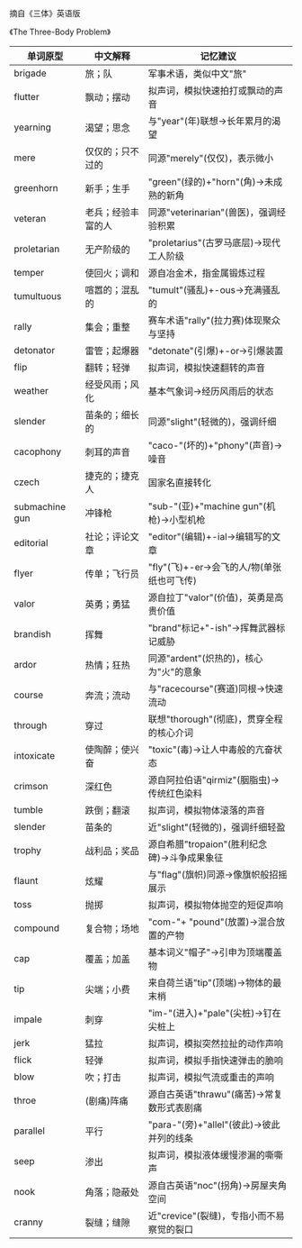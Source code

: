 摘自《三体》英语版

《The Three-Body Problem》

| 单词原型         | 中文解释              | 记忆建议                                   |
|------------------|---------------------|------------------------------------------|
| brigade          | 旅；队              | 军事术语，类似中文"旅"                     |
| flutter          | 飘动；摆动           | 拟声词，模拟快速拍打或飘动的声音              |
| yearning         | 渴望；思念           | 与"year"(年)联想→长年累月的渴望             |
| mere             | 仅仅的；只不过的       | 同源"merely"(仅仅)，表示微小               |
| greenhorn        | 新手；生手           | "green"(绿的)+"horn"(角)→未成熟的新角      |
| veteran          | 老兵；经验丰富的人      | 同源"veterinarian"(兽医)，强调经验积累      |
| proletarian      | 无产阶级的           | "proletarius"(古罗马底层)→现代工人阶级      |
| temper           | 使回火；调和         | 源自冶金术，指金属锻炼过程                  |
| tumultuous       | 喧嚣的；混乱的        | "tumult"(骚乱)+-ous→充满骚乱的             |
| rally            | 集会；重整           | 赛车术语"rally"(拉力赛)体现聚众与坚持        |
| detonator        | 雷管；起爆器         | "detonate"(引爆)+-or→引爆装置              |
| flip             | 翻转；轻弹           | 拟声词，模拟快速翻转的声音                  |
| weather          | 经受风雨；风化        | 基本气象词→经历风雨后的状态                 |
| slender          | 苗条的；细长的        | 同源"slight"(轻微的)，强调纤细              |
| cacophony        | 刺耳的声音           | "caco-"(坏的)+"phony"(声音)→噪音           |
| czech            | 捷克的；捷克人         | 国家名直接转化                              |
| submachine gun   | 冲锋枪              | "sub-"(亚)+"machine gun"(机枪)→小型机枪     |
| editorial        | 社论；评论文章         | "editor"(编辑)+-ial→编辑写的文章           |
| flyer            | 传单；飞行员          | "fly"(飞)+-er→会飞的人/物(单张纸也可飞传)   |
| valor            | 英勇；勇猛           | 源自拉丁"valor"(价值)，英勇是高贵价值        |
| brandish       | 挥舞                 | "brand"标记+"-ish"→挥舞武器标记威胁          |
| ardor          | 热情；狂热            | 同源"ardent"(炽热的)，核心为"火"的意象        |
| course         | 奔流；流动            | 与"racecourse"(赛道)同根→快速流动            |
| through        | 穿过                 | 联想"thorough"(彻底)，贯穿全程的核心介词       |
| intoxicate     | 使陶醉；使兴奋         | "toxic"(毒)→让人中毒般的亢奋状态             |
| crimson        | 深红色               | 源自阿拉伯语"qirmiz"(胭脂虫)→传统红色染料      |
| tumble         | 跌倒；翻滚            | 拟声词，模拟物体滚落的声音                    |
| slender        | 苗条的               | 近"slight"(轻微的)，强调纤细轻盈              |
| trophy         | 战利品；奖品          | 源自希腊"tropaion"(胜利纪念碑)→斗争成果象征    |
| flaunt         | 炫耀                 | 与"flag"(旗帜)同源→像旗帜般招摇展示            |
| toss           | 抛掷                 | 拟声词，模拟物体抛空的短促声响                 |
| compound       | 复合物；场地          | "com-"+ "pound"(放置)→混合放置的产物          |
| cap            | 覆盖；加盖            | 基本词义"帽子"→引申为顶端覆盖物               |
| tip            | 尖端；小费            | 来自荷兰语"tip"(顶端)→物体的最末梢            |
| impale         | 刺穿                 | "im-"(进入)+"pale"(尖桩)→钉在尖桩上           |
| jerk           | 猛拉                 | 拟声词，模拟突然拉扯的动作声响                 |
| flick          | 轻弹                 | 拟声词，模拟手指快速弹击的脆响                |
| blow           | 吹；打击             | 拟声词，模拟气流或重击的声响                  |
| throe          | (剧痛)阵痛           | 源自古英语"thrawu"(痛苦)→常复数形式表剧痛      |
| parallel       | 平行                 | "para-"(旁)+"allel"(彼此)→彼此并列的线条       |
| seep           | 渗出                 | 拟声词，模拟液体缓慢渗漏的嘶嘶声              |
| nook           | 角落；隐蔽处          | 源自古英语"noc"(拐角)→房屋夹角空间            |
| cranny         | 裂缝；缝隙            | 近"crevice"(裂缝)，专指小而不易察觉的裂口      |

